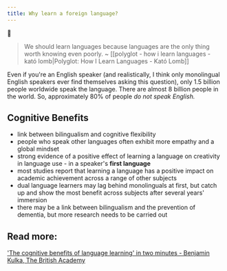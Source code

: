 ```yaml
---
title: Why learn a foreign language?
---
```

🌱

> We should learn languages because languages are the only thing worth knowing even poorly.
> ~ [[polyglot - how i learn languages - kató lomb|Polyglot: How I Learn Languages - Kató Lomb]]

Even if you're an English speaker (and realistically, I think only monolingual English speakers ever find themselves asking this question), only 1.5 billion people worldwide speak the language. There are almost 8 billion people in the world. So, approximately 80% of people *do not speak English.*

## Cognitive Benefits
- link between bilingualism and cognitive flexibility
- people who speak other languages often exhibit more empathy and a global mindset
- strong evidence of a positive effect of learning a language on creativity in language use - in a speaker's **first language**
- most studies report that learning a language has a positive impact on academic achievement across a range of other subjects
- dual language learners may lag behind monolinguals at first, but catch up and show the most benefit across subjects after several years' immersion
- there may be a link between bilingualism and the prevention of dementia, but more research needs to be carried out

## Read more:
['The cognitive benefits of language learning' in two minutes - Benjamin Kulka, The British Academy](https://www.thebritishacademy.ac.uk/blog/cognitive-benefits-learning-language-two-minutes/)



